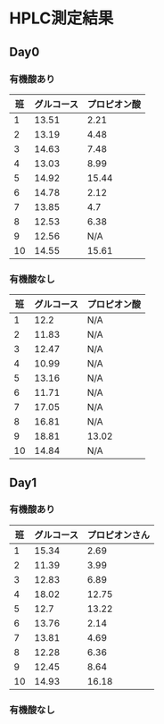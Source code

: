 # HPLC測定結果

## Day0 

### 有機酸あり

| 班 | グルコース | プロピオン酸 |
|----|------------|--------------|
| 1  | 13.51      | 2.21         |
| 2  | 13.19      | 4.48         |
| 3  | 14.63      | 7.48         |
| 4  | 13.03      | 8.99         |
| 5  | 14.92      | 15.44        |
| 6  | 14.78      | 2.12         |
| 7  | 13.85      | 4.7          |
| 8  | 12.53      | 6.38         |
| 9  | 12.56      | N/A          |
| 10 | 14.55      | 15.61        |

### 有機酸なし

| 班 | グルコース | プロピオン酸 |
|----|------------|----------------|
| 1  | 12.2       | N/A            |
| 2  | 11.83      | N/A            |
| 3  | 12.47      | N/A            |
| 4  | 10.99      | N/A            |
| 5  | 13.16      | N/A            |
| 6  | 11.71      | N/A            |
| 7  | 17.05      | N/A            |
| 8  | 16.81      | N/A            |
| 9  | 18.81      | 13.02          |
| 10 | 14.84      | N/A            |

## Day1

### 有機酸あり

| 班 | グルコース | プロピオンさん |
|----|------------|----------------|
| 1  | 15.34      | 2.69           |
| 2  | 11.39      | 3.99           |
| 3  | 12.83      | 6.89           |
| 4  | 18.02      | 12.75          |
| 5  | 12.7       | 13.22          |
| 6  | 13.76      | 2.14           |
| 7  | 13.81      | 4.69           |
| 8  | 12.28      | 6.36           |
| 9  | 12.45      | 8.64           |
| 10 | 14.93      | 16.18          |

### 有機酸なし